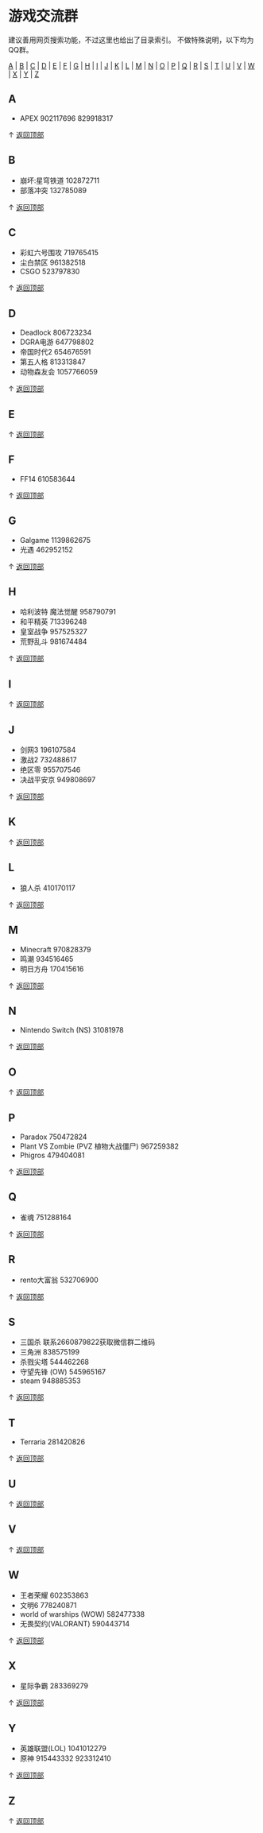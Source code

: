 # 游戏交流群

建议善用网页搜索功能，不过这里也给出了目录索引。
不做特殊说明，以下均为QQ群。
<div class="alpha-index">
  <a href="#A">A</a> | <a href="#B">B</a> | <a href="#C">C</a> | <a href="#D">D</a> | 
  <a href="#E">E</a> | <a href="#F">F</a> | <a href="#G">G</a> | <a href="#H">H</a> | 
  <a href="#I">I</a> | <a href="#J">J</a> | <a href="#K">K</a> | <a href="#L">L</a> | 
  <a href="#M">M</a> | <a href="#N">N</a> | <a href="#O">O</a> | <a href="#P">P</a> | 
  <a href="#Q">Q</a> | <a href="#R">R</a> | <a href="#S">S</a> | <a href="#T">T</a> | 
  <a href="#U">U</a> | <a href="#V">V</a> | <a href="#W">W</a> | <a href="#X">X</a> | 
  <a href="#Y">Y</a> | <a href="#Z">Z</a>
</div>

## <span id="A">A</span>
- APEX 902117696 829918317
<div class="top-link">↑ <a href="#">返回顶部</a></div>


## <span id="B">B</span>
- 崩坏:星穹铁道 102872711
- 部落冲突 132785089
<div class="top-link">↑ <a href="#">返回顶部</a></div>

## <span id="C">C</span>
- 彩虹六号围攻 719765415
- 尘白禁区 961382518
- CSGO 523797830
<div class="top-link">↑ <a href="#">返回顶部</a></div>

## <span id="D">D</span>
- Deadlock 806723234
- DGRA电游 647798802
- 帝国时代2 654676591
- 第五人格 813313847
- 动物森友会 1057766059
<div class="top-link">↑ <a href="#">返回顶部</a></div>

## <span id="E">E</span>
<div class="top-link">↑ <a href="#">返回顶部</a></div>

## <span id="F">F</span>
- FF14 610583644
<div class="top-link">↑ <a href="#">返回顶部</a></div>

## <span id="G">G</span>
- Galgame 1139862675
- 光遇 462952152
<div class="top-link">↑ <a href="#">返回顶部</a></div>

## <span id="H">H</span>
- 哈利波特 魔法觉醒 958790791
- 和平精英 713396248
- 皇室战争 957525327
- 荒野乱斗 981674484
<div class="top-link">↑ <a href="#">返回顶部</a></div>

## <span id="I">I</span>
<div class="top-link">↑ <a href="#">返回顶部</a></div>

## <span id="J">J</span>
- 剑网3 196107584
- 激战2 732488617
- 绝区零 955707546
- 决战平安京 949808697
<div class="top-link">↑ <a href="#">返回顶部</a></div>

## <span id="K">K</span>
<div class="top-link">↑ <a href="#">返回顶部</a></div>

## <span id="L">L</span>
- 狼人杀 410170117
<div class="top-link">↑ <a href="#">返回顶部</a></div>

## <span id="M">M</span>
- Minecraft 970828379
- 鸣潮 934516465
- 明日方舟 170415616
<div class="top-link">↑ <a href="#">返回顶部</a></div>

## <span id="N">N</span>
- Nintendo Switch (NS) 31081978
<div class="top-link">↑ <a href="#">返回顶部</a></div>

## <span id="O">O</span>
<div class="top-link">↑ <a href="#">返回顶部</a></div>

## <span id="P">P</span>
- Paradox 750472824
- Plant VS Zombie (PVZ 植物大战僵尸) 967259382
- Phigros 479404081
<div class="top-link">↑ <a href="#">返回顶部</a></div>

## <span id="Q">Q</span>
- 雀魂 751288164
<div class="top-link">↑ <a href="#">返回顶部</a></div>

## <span id="R">R</span>
- rento大富翁 532706900
<div class="top-link">↑ <a href="#">返回顶部</a></div>

## <span id="S">S</span>
- 三国杀 联系2660879822获取微信群二维码
- 三角洲 838575199
- 杀戮尖塔 544462268
- 守望先锋 (OW) 545965167
- steam 948885353
<div class="top-link">↑ <a href="#">返回顶部</a></div>

## <span id="T">T</span>
- Terraria 281420826
<div class="top-link">↑ <a href="#">返回顶部</a></div>

## <span id="U">U</span>
<div class="top-link">↑ <a href="#">返回顶部</a></div>

## <span id="V">V</span>
<div class="top-link">↑ <a href="#">返回顶部</a></div>

## <span id="W">W</span>
- 王者荣耀 602353863
- 文明6 778240871
- world of warships (WOW) 582477338
- 无畏契约(VALORANT) 590443714
<div class="top-link">↑ <a href="#">返回顶部</a></div>

## <span id="X">X</span>
- 星际争霸 283369279
<div class="top-link">↑ <a href="#">返回顶部</a></div>

## <span id="Y">Y</span>
- 英雄联盟(LOL) 1041012279
- 原神 915443332 923312410
<div class="top-link">↑ <a href="#">返回顶部</a></div>

## <span id="Z">Z</span>
<div class="top-link">↑ <a href="#">返回顶部</a></div>
